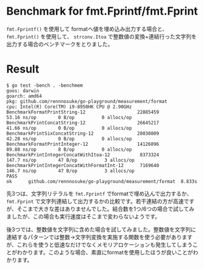 # Benchmark for fmt.Fprintf/fmt.Fprint

`fmt.Fprintf()` を使用して
formatへ値を埋め込み出力する場合と、 `fmt.Fprint()` を使用して、 `strconv.Itoa` で整数値の変換+連結行った文字列を出力する場合のベンチマークをとりました。

# Result
```
$ go test -bench . -benchmem
goos: darwin
goarch: amd64
pkg: github.com/rennnosuke/go-playground/measurement/format
cpu: Intel(R) Core(TM) i9-8950HK CPU @ 2.90GHz
BenchmarkFormatPrintString-12                  	22885459	        53.16 ns/op	       0 B/op	       0 allocs/op
BenchmarkPrintConcatString-12                  	26645217	        41.66 ns/op	       0 B/op	       0 allocs/op
BenchmarkPrintSixConcatString-12               	28030809	        42.28 ns/op	       0 B/op	       0 allocs/op
BenchmarkFormatPrintInteger-12                 	14126896	        89.88 ns/op	       8 B/op	       0 allocs/op
BenchmarkPrintIntegerConcatWithItoa-12         	 8373324	       147.7 ns/op	      47 B/op	       3 allocs/op
BenchmarkPrintIntegerConcatWithFormatInt-12    	 7169640	       146.7 ns/op	      47 B/op	       3 allocs/op
PASS
ok  	github.com/rennnosuke/go-playground/measurement/format	8.833s
```

先3つは、文字列リテラルを `fmt.Fprintf` でformatで埋め込んで出力するか、 `fmt.Fprint` で文字列連結して出力するかの比較です。若干連結の方が高速ですが、そこまで大きな差はありませんでした。結合数を1つ/6つの場合で試してみましたが、この場合も実行速度はそこまで変わらないようです。

後3つでは、整数値を文字列に含めた場合を試してみました。整数値を文字列に連結するパターンでは整数→文字列変換を実施する関数を使う必要がありますが、これらを使うと低速なだけでなくメモリアロケーションも発生してしまうことがわかります。このような場合、素直にformatを使用したほうが良いことがわかります。

